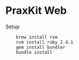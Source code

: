 # PraxKit Web

Setup

        brew install rvm
        rvm install ruby 2.4.1
        gem install bundler
        bundle install